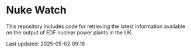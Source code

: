 # Nuke Watch

This repository includes code for retrieving the latest information available on the output of EDF nuclear power plants in the UK.

Last updated: 2025-05-02 09:16